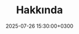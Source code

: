 ---
title: Hakkında
slug: "about"
date: 2025-07-26 15:30:00+0300
menu:
    main:
        weight: 2
        params: 
            icon: user
---